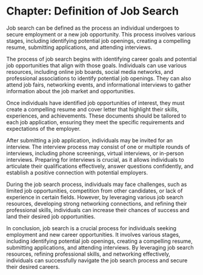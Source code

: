 Chapter: Definition of Job Search
=================================

Job search can be defined as the process an individual undergoes to secure employment or a new job opportunity. This process involves various stages, including identifying potential job openings, creating a compelling resume, submitting applications, and attending interviews.

The process of job search begins with identifying career goals and potential job opportunities that align with those goals. Individuals can use various resources, including online job boards, social media networks, and professional associations to identify potential job openings. They can also attend job fairs, networking events, and informational interviews to gather information about the job market and opportunities.

Once individuals have identified job opportunities of interest, they must create a compelling resume and cover letter that highlight their skills, experiences, and achievements. These documents should be tailored to each job application, ensuring they meet the specific requirements and expectations of the employer.

After submitting a job application, individuals may be invited for an interview. The interview process may consist of one or multiple rounds of interviews, including phone screenings, virtual interviews, or in-person interviews. Preparing for interviews is crucial, as it allows individuals to articulate their qualifications effectively, answer questions confidently, and establish a positive connection with potential employers.

During the job search process, individuals may face challenges, such as limited job opportunities, competition from other candidates, or lack of experience in certain fields. However, by leveraging various job search resources, developing strong networking connections, and refining their professional skills, individuals can increase their chances of success and land their desired job opportunities.

In conclusion, job search is a crucial process for individuals seeking employment and new career opportunities. It involves various stages, including identifying potential job openings, creating a compelling resume, submitting applications, and attending interviews. By leveraging job search resources, refining professional skills, and networking effectively, individuals can successfully navigate the job search process and secure their desired careers.
